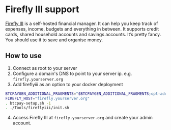 # Firefly III support

[Firefly III](https://www.firefly-iii.org/)  is a self-hosted financial manager.
It can help you keep track of expenses, income, budgets and everything in between. It supports credit cards, shared household accounts and savings accounts. It’s pretty fancy. You should use it to save and organise money.

## How to use

1. Connect as root to your server
2. Configure a domain's DNS to point to your server ip. e.g. `firefly.yourserver.org`
3. Add fireflyiii as an option to your docker deployment

```bash
BTCPAYGEN_ADDITIONAL_FRAGMENTS="$BTCPAYGEN_ADDITIONAL_FRAGMENTS;opt-add-fireflyiii"
FIREFLY_HOST="firefly.yourserver.org"
. btcpay-setup.sh -i
. ./Tools/fireflyiii/init.sh
```

4. Access Firefly III at `firefly.yourserver.org` and create your admin account.
